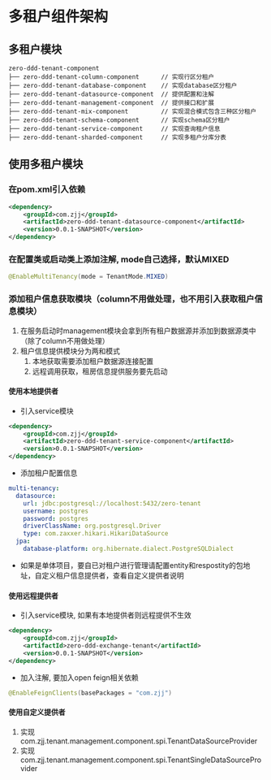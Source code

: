 # 多租户组件架构

## 多租户模块

```
zero-ddd-tenant-component
├── zero-ddd-tenant-column-component      // 实现行区分租户
├── zero-ddd-tenant-database-component    // 实现database区分租户
├── zero-ddd-tenant-datasource-component  // 提供配置和注解
├── zero-ddd-tenant-management-component  // 提供接口和扩展
├── zero-ddd-tenant-mix-component         // 实现混合模式包含三种区分租户
├── zero-ddd-tenant-schema-component      // 实现schema区分租户
├── zero-ddd-tenant-service-component     // 实现查询租户信息
├── zero-ddd-tenant-sharded-component     // 实现多租户分库分表
```

## 使用多租户模块

### 在pom.xml引入依赖

```xml
<dependency>
    <groupId>com.zjj</groupId>
    <artifactId>zero-ddd-tenant-datasource-component</artifactId>
    <version>0.0.1-SNAPSHOT</version>
</dependency>
```

### 在配置类或启动类上添加注解, mode自己选择，默认MIXED

```java
@EnableMultiTenancy(mode = TenantMode.MIXED)
```

### 添加租户信息获取模块（column不用做处理，也不用引入获取租户信息模块）

1. 在服务启动时management模块会拿到所有租户数据源并添加到数据源类中（除了column不用做处理）
2. 租户信息提供模块分为两和模式
   1. 本地获取需要添加租户数据源连接配置
   2. 远程调用获取，租房信息提供服务要先启动

#### 使用本地提供者

* 引入service模块

```xml
<dependency>
    <groupId>com.zjj</groupId>
    <artifactId>zero-ddd-tenant-service-component</artifactId>
    <version>0.0.1-SNAPSHOT</version>
</dependency>
```

* 添加租户配置信息

```yaml
multi-tenancy:
  datasource:
    url: jdbc:postgresql://localhost:5432/zero-tenant
    username: postgres
    password: postgres
    driverClassName: org.postgresql.Driver
    type: com.zaxxer.hikari.HikariDataSource
  jpa:
    database-platform: org.hibernate.dialect.PostgreSQLDialect
```

* 如果是单体项目，要自已对租户进行管理请配置entity和respostity的包地址，自定义租户信息提供者，查看自定义提供者说明

#### 使用远程提供者

* 引入service模块, 如果有本地提供者则远程提供不生效

```xml
<dependency>
    <groupId>com.zjj</groupId>
    <artifactId>zero-ddd-exchange-tenant</artifactId>
    <version>0.0.1-SNAPSHOT</version>
</dependency>
```

* 加入注解, 要加入open feign相关依赖

```java
@EnableFeignClients(basePackages = "com.zjj")
```

#### 使用自定义提供者

1. 实现com.zjj.tenant.management.component.spi.TenantDataSourceProvider
2. 实现com.zjj.tenant.management.component.spi.TenantSingleDataSourceProvider

